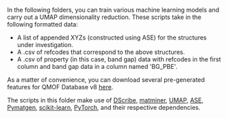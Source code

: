 In the following folders, you can train various machine learning models and carry out a UMAP dimensionality reduction. These scripts take in the following formatted data:
- A list of appended XYZs (constructed using ASE) for the structures under investigation.
- A .csv of refcodes that correspond to the above structures.
- A .csv of property (in this case, band gap) data with refcodes in the first column and band gap data in a column named 'BG_PBE'.

As a matter of convenience, you can download several pre-generated features for QMOF Database v8 [here](https://nuwildcat.sharepoint.com/:f:/s/TGS-QMOF/Es-51y1ZLmlDmoYOemYqArsBMtyAmG5qAs6UBFHh3C968g?e=0PIJsg).

The scripts in this folder make use of [DScribe](https://github.com/SINGROUP/dscribe), [matminer](https://github.com/hackingmaterials/matminer), [UMAP](https://github.com/lmcinnes/umap), [ASE](https://gitlab.com/ase/ase), [Pymatgen](https://pymatgen.org/), [scikit-learn](https://github.com/scikit-learn/scikit-learn), [PyTorch](https://github.com/pytorch/pytorch), and their respective dependencies.